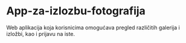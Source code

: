 # App-za-izlozbu-fotografija
Web aplikacija koja korisnicima omogućava pregled različitih galerija i izložbi, kao i prijavu na iste. 
